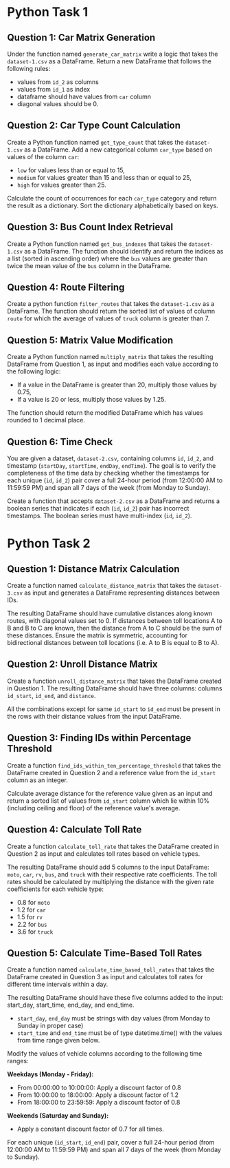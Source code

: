 
# Python Task 1

## Question 1: Car Matrix Generation
Under the function named `generate_car_matrix` write a logic that takes the `dataset-1.csv` as a DataFrame. Return a new DataFrame that follows the following rules:
- values from `id_2` as columns
- values from `id_1` as index
- dataframe should have values from `car` column
- diagonal values should be 0.



## Question 2: Car Type Count Calculation
Create a Python function named `get_type_count` that takes the `dataset-1.csv` as a DataFrame. Add a new categorical column `car_type` based on values of the column `car`:
- `low` for values less than or equal to 15,
- `medium` for values greater than 15 and less than or equal to 25,
- `high` for values greater than 25.

Calculate the count of occurrences for each `car_type` category and return the result as a dictionary. Sort the dictionary alphabetically based on keys.

## Question 3: Bus Count Index Retrieval

Create a Python function named `get_bus_indexes` that takes the `dataset-1.csv` as a DataFrame. The function should identify and return the indices as a list (sorted in ascending order) where the `bus` values are greater than twice the mean value of the `bus` column in the DataFrame.

## Question 4: Route Filtering
Create a python function `filter_routes` that takes the `dataset-1.csv` as a DataFrame. The function should return the sorted list of values of column `route` for which the average of values of `truck` column is greater than 7.

## Question 5: Matrix Value Modification

Create a Python function named `multiply_matrix` that takes the resulting DataFrame from Question 1, as input and modifies each value according to the following logic:
- If a value in the DataFrame is greater than 20, multiply those values by 0.75,
- If a value is 20 or less, multiply those values by 1.25.

The function should return the modified DataFrame which has values rounded to 1 decimal place.


## Question 6: Time Check

You are given a dataset, `dataset-2.csv`, containing columns `id`, `id_2`, and timestamp (`startDay`, `startTime`, `endDay`, `endTime`). The goal is to verify the completeness of the time data by checking whether the timestamps for each unique (`id`, `id_2`) pair cover a full 24-hour period (from 12:00:00 AM to 11:59:59 PM) and span all 7 days of the week (from Monday to Sunday).

Create a function that accepts `dataset-2.csv` as a DataFrame and returns a boolean series that indicates if each (`id`, `id_2`) pair has incorrect timestamps. The boolean series must have multi-index (`id`, `id_2`).


# Python Task 2 

## Question 1: Distance Matrix Calculation

Create a function named `calculate_distance_matrix` that takes the `dataset-3.csv` as input and generates a DataFrame representing distances between IDs. 

The resulting DataFrame should have cumulative distances along known routes, with diagonal values set to 0. If distances between toll locations A to B and B to C are known, then the distance from A to C should be the sum of these distances. Ensure the matrix is symmetric, accounting for bidirectional distances between toll locations (i.e. A to B is equal to B to A). 



## Question 2: Unroll Distance Matrix

Create a function `unroll_distance_matrix` that takes the DataFrame created in Question 1. The resulting DataFrame should have three columns: columns `id_start`, `id_end`, and `distance`.

All the combinations except for same `id_start` to `id_end` must be present in the rows with their distance values from the input DataFrame.

## Question 3: Finding IDs within Percentage Threshold

Create a function `find_ids_within_ten_percentage_threshold` that takes the DataFrame created in Question 2 and a reference value from the `id_start` column as an integer.

Calculate average distance for the reference value given as an input and return a sorted list of values from `id_start` column which lie within 10% (including ceiling and floor) of the reference value's average.

## Question 4: Calculate Toll Rate

Create a function `calculate_toll_rate` that takes the DataFrame created in Question 2 as input and calculates toll rates based on vehicle types. 

The resulting DataFrame should add 5 columns to the input DataFrame: `moto`, `car`, `rv`, `bus`, and `truck` with their respective rate coefficients. The toll rates should be calculated by multiplying the distance with the given rate coefficients for each vehicle type: 
- 0.8 for `moto`
- 1.2 for `car`
- 1.5 for `rv`
- 2.2 for `bus`
- 3.6 for `truck`



## Question 5: Calculate Time-Based Toll Rates

Create a function named `calculate_time_based_toll_rates` that takes the DataFrame created in Question 3 as input and calculates toll rates for different time intervals within a day. 

The resulting DataFrame should have these five columns added to the input: start_day, start_time, end_day, and end_time.
- `start_day`, `end_day` must be strings with day values (from Monday to Sunday in proper case)
- `start_time` and `end_time` must be of type datetime.time() with the values from time range given below.

Modify the values of vehicle columns according to the following time ranges:

**Weekdays (Monday - Friday):**
- From 00:00:00 to 10:00:00: Apply a discount factor of 0.8
- From 10:00:00 to 18:00:00: Apply a discount factor of 1.2
- From 18:00:00 to 23:59:59: Apply a discount factor of 0.8

**Weekends (Saturday and Sunday):**
- Apply a constant discount factor of 0.7 for all times.

For each unique (`id_start`, `id_end`) pair, cover a full 24-hour period (from 12:00:00 AM to 11:59:59 PM) and span all 7 days of the week (from Monday to Sunday).



